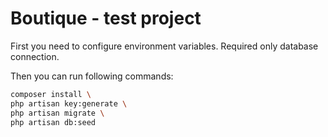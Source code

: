 # Boutique - test project

First you need to configure environment variables.
Required only database connection.

Then you can run following commands:

```bash
composer install \
php artisan key:generate \
php artisan migrate \
php artisan db:seed
```
